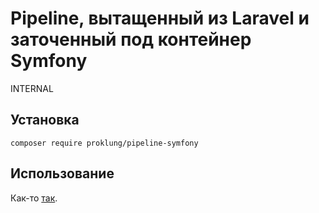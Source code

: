 # Pipeline, вытащенный из Laravel и заточенный под контейнер Symfony

INTERNAL

## Установка

`composer require proklung/pipeline-symfony`

## Использование

Как-то [так](https://laravel.demiart.ru/pipeline-part-1/).
